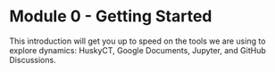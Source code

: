 # Module 0 - Getting Started

This introduction will get you up to speed on the tools we are using to
explore dynamics: HuskyCT, Google Documents, Jupyter,
and GitHub Discussions.
